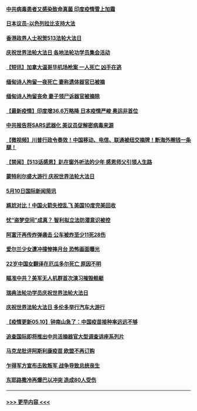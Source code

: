 #### [中共病毒患者又感染致命真菌 印度疫情雪上加霜](../pages/prog202/a103115018.md?t=05110401) 
#### [日本议员-以色列拉比支持大法](../pages/prog202/a103115189.md?t=05110401) 
#### [香港政界人士祝贺513法轮大法日](../pages/prog202/a103115187.md?t=05110401) 
#### [庆祝世界法轮大法日 各地法轮功学员集会活动](../pages/prog202/a103115159.md?t=05110401) 
#### [【短讯】加拿大温哥华机场枪案 一人死亡 凶手在逃](../pages/prog202/a103115157.md?t=05110401) 
#### [缅甸诗人拘留一夜死亡 妻称遗体器官已被摘](../pages/prog202/a103115108.md?t=05110401) 
#### [缅甸诗人拘留丧命 妻子领尸诉器官被摘除](../pages/prog202/a103115130.md?t=05110401) 
#### [【最新疫情】印度增36.6万略降 日本疫情严峻 奥运非首位](../pages/prog202/a103115123.md?t=05110401) 
#### [中共报告将SARS武器化 美议员促解密病毒来源](../pages/prog202/a103115111.md?t=05110401) 
#### [【微视频】川普行政令奏效！中国移动、电信、联通被纽交摘牌！断海外圈钱一条腿！](../pages/prog202/a103115090.md?t=05110401) 
#### [【禁闻】【513话感恩】趴在窗外听法的少年 感恩师父引领人生路](../pages/prog202/a103115084.md?t=05110401) 
#### [蒙特利尔盛大游行 庆祝世界法轮大法日](../pages/prog202/a103115069.md?t=05110401) 
#### [5月10日国际新闻简讯](../pages/prog202/a103114750.md?t=05110401) 
#### [尴尬对比！中国火箭失控乱飞 美国10度完美回收](../pages/prog202/a103114749.md?t=05110401) 
#### [忧“盗梦空间”成真？ 智利拟立法防潜意识被控](../pages/prog202/a103114461.md?t=05110401) 
#### [阿富汗再传炸弹袭击 公车被炸至少11死28伤](../pages/prog202/a103114738.md?t=05110401) 
#### [爱尔兰少女遭冲撞惨摔月台 恐怖画面曝光](../pages/prog202/a103114721.md?t=05110401) 
#### [22岁中国女翻译在厄瓜多尔死亡 原因不明](../pages/prog202/a103114720.md?t=05110401) 
#### [瞄准中共？美军无人机群首次演习摧毁舰艇](../pages/prog202/a103114639.md?t=05110401) 
#### [瑞典法轮功学员庆祝世界法轮大法日](../pages/prog202/a103114578.md?t=05110401) 
#### [庆祝世界法轮大法日 多伦多举行汽车大游行](../pages/prog202/a103114541.md?t=05110401) 
#### [【疫情更新05.10】钟南山急了：中国疫苗接种率远远不够](../pages/prog202/a103114528.md?t=05110401) 
#### [追查国际即将推出中共活摘器官大型调查讲座系列片](../pages/prog202/a103114477.md?t=05110401) 
#### [马克龙批评阿斯利康疫苗 欧盟不再订购](../pages/prog202/a103114471.md?t=05110401) 
#### [乍得军方宣布击败叛军 战争导致总统丧生](../pages/prog202/a103114473.md?t=05110401) 
#### [东耶路撒冷再爆巴以冲突 造成80人受伤](../pages/prog202/a103114454.md?t=05110401) 

----
#### [ >>> 更早内容 <<< ](../indexes/prog202-earlier.md)
